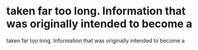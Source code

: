 # taken far too long. Information that was originally intended to become a

taken far too long. Information that was originally intended to become a